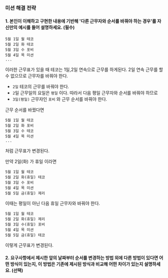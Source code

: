 ### 미션 해결 전략

#### 1. 본인이 이해하고 구현한 내용에 기반해 '다른 근무자와 순서를 바꿔야 하는 경우'를 자신만의 예시를 들어 설명하세요. (필수)

```
5월 1일 월 테코
5월 2일 화 테코
5월 3일 수 포비
5월 4일 목 미션
...
```

이러한 근무표가 있을 때 테코는 1일,2일 연속으로 근무를 하게된다. 2일 연속 근무를 할 수 없으므로 근무자를 바꿔야 한다.

- `2일` 테코의 근무를 바꿔야 한다.
- `2`일 근무일의 요일은 `평일` 이다. 따라서 다음 평일 근무자와 순서를 바꿔야 하므로
- `3일(평일)` 근무자인 `포비` 와 근무 순서를 바꿔야 한다.

근무 순서를 바꿨다면

```
5월 1일 월 테코
5월 2일 화 포비
5월 3일 수 테코
5월 4일 목 미션
...
```

처럼 근무표가 변경된다.

만약 2일(화) 가 휴일 이라면

```
5월 1일 월 테코
5월 2일 화(휴일) 테코
5월 3일 수 포비
5월 4일 목 미션
5월 5일 금(휴일) 제리
```

이때는 평일이 아닌 다음 휴일 근무자와 바꿔야 한다.

```
5월 1일 월 테코
5월 2일 화(휴일) 제리
5월 3일 수(휴일) 포비
5월 4일 목 미션
5월 5일 금(휴일) 테코
```

이렇게 근무표가 변경된다.

#### 2. 요구사항에서 제시한 앞의 날짜부터 순서를 변경하는 방법 외에 다른 방법이 있다면 어떤 방식이 있는지, 이 방법은 기존에 제시된 방식과 비교해 어떤 차이가 있는지 설명하세요. (선택)
